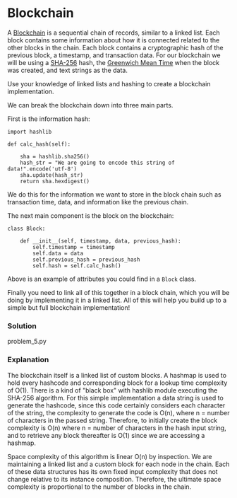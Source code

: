 # Blockchain

A [Blockchain](https://en.wikipedia.org/wiki/Blockchain) is a sequential chain of records, similar to a linked list. Each block contains some information about how it is connected related to the other blocks in the chain. Each block contains a cryptographic hash of the previous block, a timestamp, and transaction data. For our blockchain we will be using a [SHA-256](https://en.wikipedia.org/wiki/SHA-2) hash, the [Greenwich Mean Time](https://en.wikipedia.org/wiki/Greenwich_Mean_Time) when the block was created, and text strings as the data.

Use your knowledge of linked lists and hashing to create a blockchain implementation.

We can break the blockchain down into three main parts.

First is the information hash:

```
import hashlib

def calc_hash(self):

    sha = hashlib.sha256()
    hash_str = "We are going to encode this string of data!".encode('utf-8')
    sha.update(hash_str)
    return sha.hexdigest()

```
We do this for the information we want to store in the block chain such as transaction time, data, and information like the previous chain.

The next main component is the block on the blockchain:

```
class Block:

    def __init__(self, timestamp, data, previous_hash):
        self.timestamp = timestamp
        self.data = data
        self.previous_hash = previous_hash
        self.hash = self.calc_hash()

```
Above is an example of attributes you could find in a `Block` class.

Finally you need to link all of this together in a block chain, which you will be doing by implementing it in a linked list. All of this will help you build up to a simple but full blockchain implementation!

### Solution

problem_5.py

### Explanation

The blockchain itself is a linked list of custom blocks. A hashmap is used to hold every hashcode and corresponding block for a lookup time complexity of O(1). There is a kind of "black box" with hashlib module executing the SHA-256 algorithm. For this simple implementation a data string is used to generate the hashcode, since this code certainly considers each character of the string, the complexity to generate the code is O(n), where n = number of characters in the passed string. Therefore, to initially create the block complexity is O(n) where n = number of characters in the hash input string, and to retrieve any block thereafter is O(1) since we are accessing a hashmap.

Space complexity of this algorithm is linear O(n) by inspection. We are maintaining a linked list and a custom block for each node in the chain. Each of these data structures has its own fixed input complexity that does not change relative to its instance composition. Therefore, the ultimate space complexity is proportional to the number of blocks in the chain.
